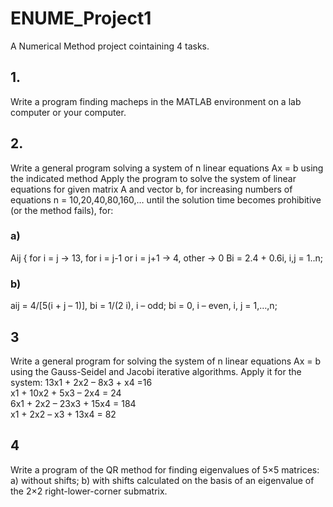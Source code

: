 # ENUME_Project1
A Numerical Method project cointaining 4 tasks.
## 1. 
Write a program finding macheps in the MATLAB environment on a lab computer or your
computer. 
## 2. 
Write a general program solving a system of n linear equations Ax = b using the indicated
method Apply the program to solve the system of linear equations for given matrix A and vector b, for increasing numbers
of equations n = 10,20,40,80,160,… until the solution time becomes prohibitive (or the
method fails), for:
### a) 
Aij { for i = j -> 13, for i = j-1 or i = j+1 -> 4, other -> 0
Bi = 2.4 + 0.6i, 
i,j = 1..n;
### b)
aij = 4/[5(i + j – 1)], bi = 1/(2 i), i – odd; bi = 0, i – even, i, j = 1,…,n;

## 3
Write a general program for solving the system of n linear equations Ax = b using the
Gauss-Seidel and Jacobi iterative algorithms. Apply it for the system:
13x1 + 2x2 – 8x3 + x4 =16 \
x1 + 10x2 + 5x3 – 2x4 = 24 \
6x1 + 2x2 – 23x3 + 15x4 = 184 \
x1 + 2x2 – x3 + 13x4 = 82

## 4
Write a program of the QR method for finding eigenvalues of 5×5 matrices:
a) without shifts;
b) with shifts calculated on the basis of an eigenvalue of the 2×2 right-lower-corner
submatrix. 
